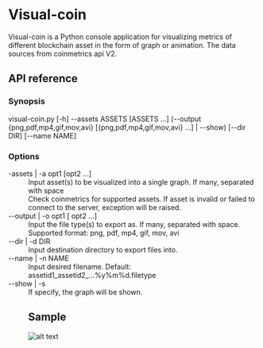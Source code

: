 # Visual-coin
Visual-coin is a Python console application for visualizing metrics of different blockchain asset in the form of graph or animation. The data sources from coinmetrics api V2.

## API reference
### Synopsis
visual-coin.py [-h] --assets ASSETS [ASSETS ...] (--output {png,pdf,mp4,gif,mov,avi} [{png,pdf,mp4,gif,mov,avi} ...] | --show) [--dir DIR] [--name NAME]


### Options
<dl>
  <dt>-assets | -a opt1 [opt2 ...]
  <dd>Input asset(s) to be visualized into a single graph. If many, separated with space
  <dd> Check coinmetrics for supported assets. If asset is invalid or failed to connect to the server, exception will be raised.

  <dt>--output | -o opt1 [ opt2 ...]
  <dd>Input the file type(s) to export as. If many, separated with space.
  <dd>Supported format: png, pdf, mp4, gif, mov, avi

  <dt>--dir | -d DIR
  <dd>Input destination directory to export files into.

  <dt>--name | -n NAME
  <dd>Input desired filename. Default: assetid1_assetid2_...%y%m%d.filetype

  <dt>--show | -s
  <dd>If specify, the graph will be shown.
<dl>

## Sample
![alt text](https://github.com/qsuelin/visual-coin/blob/master/sample/eos_etc_btc200902.png "Sample PNG for EOS, ETC, BTC till 2020/09/02")
